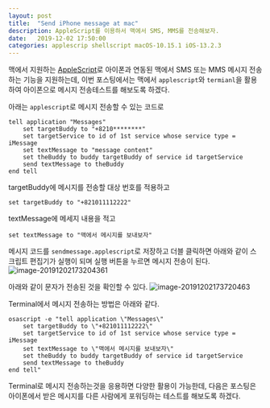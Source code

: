 ```yaml
---
layout: post
title:  "Send iPhone message at mac"
description: AppleScript를 이용하서 맥에서 SMS, MMS를 전송해보자.
date:   2019-12-02 17:50:00
categories: applescrip shellscript macOS-10.15.1 iOS-13.2.3
---
```


맥에서 지원하는 [AppleScript]([https://ko.wikipedia.org/wiki/%EC%95%A0%ED%94%8C%EC%8A%A4%ED%81%AC%EB%A6%BD%ED%8A%B8](https://ko.wikipedia.org/wiki/애플스크립트))로 아이폰과 연동된 맥에서 SMS 또는 MMS 메시지 전송하는 기능을 지원하는데, 이번 포스팅에서는 맥에서 `applescript`와 `termianl`을 활용하여 아이폰으로 메시지 전송테스트를 해보도록 하겠다.


아래는 `applescript`로 메시지 전송할 수 있는 코드로

```applescript
tell application "Messages"
	set targetBuddy to "+8210********"
	set targetService to id of 1st service whose service type = iMessage
	set textMessage to "message content"
	set theBuddy to buddy targetBuddy of service id targetService
	send textMessage to theBuddy
end tell
```

targetBuddy에 메시지를 전송할 대상 번호를 적용하고
```applescript
set targetBuddy to "+821011112222"
```

textMessage에 메세지 내용을 적고
```applescript
set textMessage to "맥에서 메시지를 보내보자"
```

메시지 코드를 `sendmessage.applescript`로 저장하고 더블 클릭하면 아래와 같이 스크립트 편집기가 실행이 되며 실행 버튼을 누르면 메시지 전송이 된다.
![image-20191202173204361]({{"/assets/image/posts/2019-12-02-applescript-send-message/image-20191202173204361.png"|relative_url}})

아래와 같이 문자가 전송된 것을 확인할 수 있다.
![image-20191202173720463]({{"/assets/image/posts/2019-12-02-applescript-send-message/image-20191202173720463.png"|relative_url}})


Terminal에서 메시지 전송하는 방법은 아래와 같다.

```applescript
osascript -e "tell application \"Messages\"
	set targetBuddy to \"+821011112222\"
	set targetService to id of 1st service whose service type = iMessage
	set textMessage to \"맥에서 메시지를 보내보자\"
	set theBuddy to buddy targetBuddy of service id targetService
	send textMessage to theBuddy
end tell"
```

Terminal로 메시지 전송하는것을 응용하면 다양한 활용이 가능한데, 다음은 포스팅은 아이폰에서 받은 메시지를 다른 사람에게 포워딩하는 테스트를 해보도록 하겠다.






